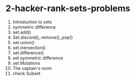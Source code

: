 # 2-hacker-rank-sets-problems

  1) Introduction to sets
  2) symmetric difference
  3) set.add()
  4) Set.discord(),.remove(),.pop()
  5) set.union() 
  6) set.inersection()
  7) set.difference()
  8) set.symmetric difference
  9) set Mutations
  10) The captain's room
  11) check Subset

